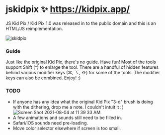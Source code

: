 # jskidpix ✨ https://kidpix.app/
JS Kid Pix / Kid Pix 1.0 was released in to the public domain and this is an HTML/JS reimplementation.

![jskidpix](https://user-images.githubusercontent.com/291215/128231176-01aa7d27-db82-4b76-8d53-fb987e1fea57.png)

### Guide
Just like the original Kid Pix, there's no guide. Have fun!  Most of the tools support Shift (^) to enlarge the tool. There are a handful of hidden features behind various modifier keys (⌘, ⌥, ⇧) for some of the tools. The modifier keys can also be combined. Enjoy! :) 

### TODO
* If anyone has any idea what the original Kid Pix "3-d" brush is doing with the dithering, drop me a note. I couldn't intuit it :(
![Screen Shot 2021-08-04 at 11 39 33 AM](https://user-images.githubusercontent.com/291215/128236489-32a56b21-17e9-4b4a-b631-a987472127c4.png)
* A few animations and sounds still need to be filled in.
* Safari/iOS sounds need pre-loading.
* Move color selector elsewhere if screen is too small.

